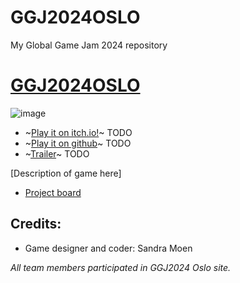 # GGJ2024OSLO
My Global Game Jam 2024 repository

# [GGJ2024OSLO](https://globalgamejam.org/jam-sites/2024/oslo-global-game-jam-2024)

![image](https://github.com/Slideshow776/GGJ2024OSLO/assets/4059636/c3c059e7-d87c-4a33-ae5d-46ed5036feb1)

* ~[Play it on itch.io!]()~ TODO
* ~[Play it on github]()~ TODO
* ~[Trailer]()~ TODO

[Description of game here]

* [Project board](https://github.com/users/Slideshow776/projects/6/views/1)

## Credits: 
* Game designer and coder: Sandra Moen

_All team members participated in GGJ2024 Oslo site._

